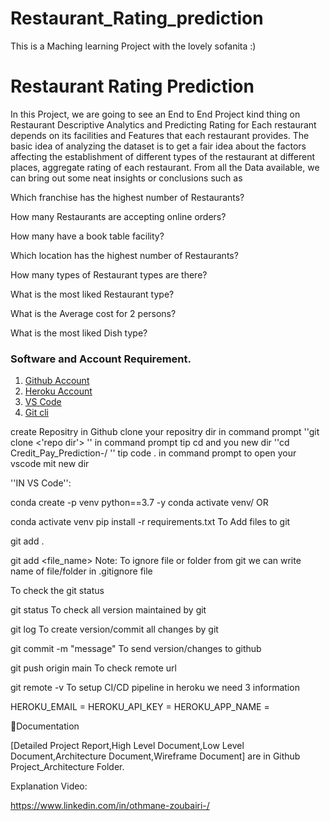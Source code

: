 # Restaurant_Rating_prediction

This is a Maching learning Project with the lovely sofanita :) 


# Restaurant Rating Prediction 

In this Project, we are going to see an End to End Project kind thing on  Restaurant Descriptive Analytics and Predicting Rating for Each restaurant depends on its facilities and Features that each restaurant provides.
The basic idea of analyzing the dataset is to get a fair idea about the factors affecting the establishment of different types of the restaurant at different places, aggregate rating of each restaurant.
From all the Data available, we can bring out some neat insights or conclusions such as

Which franchise has the highest number of Restaurants?

How many Restaurants are accepting online orders?

How many have a book table facility?

Which location has the highest number of Restaurants?

How many types of Restaurant types are there?

What is the most liked Restaurant type?

What is the Average cost for 2 persons?

What is the most liked Dish type?

### Software and Account Requirement.

1. [Github Account](https://github.com)
2. [Heroku Account](https://dashboard.heroku.com/login)
3. [VS Code](https://code.visualstudio.com/download)
4. [Git cli](https://git-scm.com/downloads)

create Repositry in Github
clone your repositry dir in command prompt
''git clone <'repo dir'>
''
in command prompt tip cd and you new dir 
''cd Credit_Pay_Prediction-/
''
tip code . in command prompt to open your vscode mit new dir

''IN VS Code'':

conda create -p venv python==3.7 -y
conda activate venv/
OR

conda activate venv
pip install -r requirements.txt
To Add files to git

git add .

git add <file_name> Note: To ignore file or folder from git we can write name of file/folder in .gitignore file

To check the git status

git status To check all version maintained by git

git log To create version/commit all changes by git

git commit -m "message" To send version/changes to github

git push origin main To check remote url

git remote -v To setup CI/CD pipeline in heroku we need 3 information

HEROKU_EMAIL = HEROKU_API_KEY = HEROKU_APP_NAME = 

📑Documentation


[Detailed Project Report,High Level Document,Low Level Document,Architecture Document,Wireframe Document] are in Github Project_Architecture Folder.


Explanation Video:

https://www.linkedin.com/in/othmane-zoubairi-/